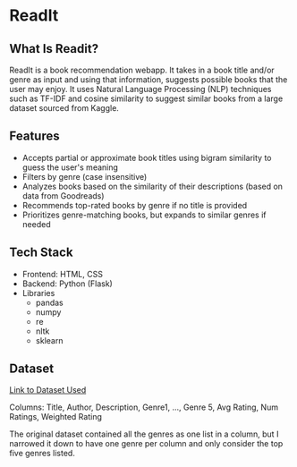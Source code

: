 # ReadIt

## What Is Readit?
ReadIt is a book recommendation webapp. It takes in a book title and/or genre as input and using that information, suggests possible books that the user may enjoy. It uses Natural Language Processing (NLP) techniques such as TF-IDF and cosine similarity to suggest similar books from a large dataset sourced from Kaggle. 

## Features
- Accepts partial or approximate book titles using bigram similarity to guess the user's meaning
- Filters by genre (case insensitive)
- Analyzes books based on the similarity of their descriptions (based on data from Goodreads)
- Recommends top-rated books by genre if no title is provided
- Prioritizes genre-matching books, but expands to similar genres if needed

## Tech Stack
- Frontend: HTML, CSS
- Backend: Python (Flask)
- Libraries
  - pandas
  - numpy
  - re
  - nltk
  - sklearn

## Dataset
[Link to Dataset Used](https://www.kaggle.com/datasets/ishikajohari/best-books-10k-multi-genre-data)

Columns: Title, Author, Description, Genre1, ..., Genre 5, Avg Rating, Num Ratings, Weighted Rating

The original dataset contained all the genres as one list in a column, but I narrowed it down to have one genre per column and only consider the top five genres listed. 
